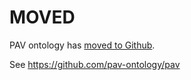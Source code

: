 # MOVED #

PAV ontology has [moved to Github](https://github.com/pav-ontology/pav).

See https://github.com/pav-ontology/pav